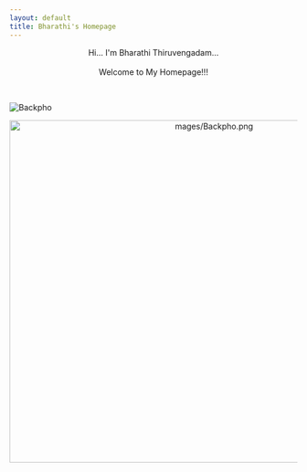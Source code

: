 ```yaml
---
layout: default
title: Bharathi's Homepage
---
```

 <p align="center"> 
Hi... I'm Bharathi Thiruvengadam... <br /> <br /> Welcome to My Homepage!!!
 </p>

<br />

![Backpho](images/Backpho.png)  


<p align="center">
 <img src="Backpho.png" alt="mages/Backpho.png" width="700" height="600"/>
 </p>

